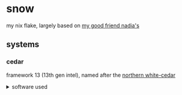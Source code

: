 # snow

my nix flake, largely based on [my good friend nadia's](https://github.com/nyadiia/snow)

## systems

### cedar

framework 13 (13th gen intel), named after the [northern white-cedar](https://en.wikipedia.org/wiki/Thuja_occidentalis)

<details>
<summary>software used</summary>

<table>
    <thead>
        <tr>
            <th>category</th>
            <th>software</th>
        </tr>
    </thead>
    <tbody>
        <tr>
            <td rowspan=2>WM</td>
            <td>hyprland & ecosystem</td>
        </tr>
        <tr>
            <td>ironbar</td>
        </tr>
        <tr>
            <td>shell</td>
            <td>fish</td>
        </tr>
    </tbody>
</table>


</details>
